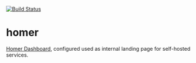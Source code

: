 [![Build Status](https://drone.kiwi-labs.net/api/badges/Diesel-Net/homer/status.svg)](https://drone.kiwi-labs.net/Diesel-Net/homer)

# homer
[Homer Dashboard](https://github.com/bastienwirtz/homer), configured used as internal landing page for self-hosted services.
